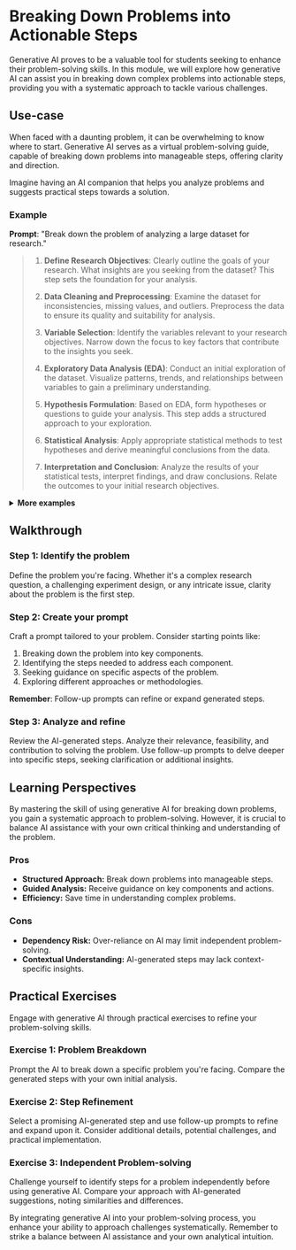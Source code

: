 # Breaking Down Problems into Actionable Steps

Generative AI proves to be a valuable tool for students seeking to enhance their problem-solving skills. In this module, we will explore how generative AI can assist you in breaking down complex problems into actionable steps, providing you with a systematic approach to tackle various challenges.

## Use-case
When faced with a daunting problem, it can be overwhelming to know where to start. Generative AI serves as a virtual problem-solving guide, capable of breaking down problems into manageable steps, offering clarity and direction.

Imagine having an AI companion that helps you analyze problems and suggests practical steps towards a solution.

### Example

  **Prompt**: "Break down the problem of analyzing a large dataset for research."

>1. **Define Research Objectives**: Clearly outline the goals of your research. What insights are you seeking from the dataset? This step sets the foundation for your analysis.
>
>2. **Data Cleaning and Preprocessing**: Examine the dataset for inconsistencies, missing values, and outliers. Preprocess the data to ensure its quality and suitability for analysis.
>
>3. **Variable Selection**: Identify the variables relevant to your research objectives. Narrow down the focus to key factors that contribute to the insights you seek.
>
>4. **Exploratory Data Analysis (EDA)**: Conduct an initial exploration of the dataset. Visualize patterns, trends, and relationships between variables to gain a preliminary understanding.
>
>5. **Hypothesis Formulation**: Based on EDA, form hypotheses or questions to guide your analysis. This step adds a structured approach to your exploration.
>
>6. **Statistical Analysis**: Apply appropriate statistical methods to test hypotheses and derive meaningful conclusions from the data.
>
>7. **Interpretation and Conclusion**: Analyze the results of your statistical tests, interpret findings, and draw conclusions. Relate the outcomes to your initial research objectives.

<details>
  <summary><b>More examples</b></summary>

**Prompt:** "Break down the problem of designing a scientific experiment."

>1. **Define Research Question**: Clearly articulate the question your experiment aims to answer. This provides a clear focus for your design.
>
>2. **Research Design**: Select an appropriate experimental design. Consider factors such as control groups, variables, and sample size to ensure the validity of your results.
>
>3. **Variable Manipulation**: Identify the variables you will manipulate and control in your experiment. This step ensures you can isolate the effects of specific factors.
>
>4. **Data Collection Methods**: Choose the methods for collecting data. This could involve surveys, observations, measurements, or a combination, depending on your research design.
>
>5. **Data Analysis Plan**: Outline how you will analyze the collected data. Specify statistical tests or analytical approaches that align with your research question.
>
>6. **Ethical Considerations**: Address ethical considerations related to your experiment. Ensure the well-being and informed consent of participants.
>
>7. **Results Presentation**: Determine how you will present your experiment's results. Consider visuals, tables, and clear explanations to convey findings effectively.

**Follow-up prompt:** "Can you provide an example of defining research objectives for a data analysis project?"

>Sure, let's say your overall research objective is to understand factors influencing customer satisfaction in an e-commerce platform. Specific objectives could include identifying the impact of delivery times, product variety, and customer support responsiveness on satisfaction levels.

**Follow-up prompt:** "How can the AI assist in selecting an appropriate experimental design?"

>The AI can provide insights into different experimental designs based on the nature of your research question. It can suggest designs such as randomized controlled trials, factorial designs, or quasi-experimental designs, considering factors like causality and practicality.

**Follow-up prompt:** "Explain the concept of causality to me as if I were a child."

>Imagine you have two toy cars, and you want to find out if pushing one car makes the other move. If every time you push the first car, the second one moves, you can say there's a "cause and effect" relationship between pushing the first car (cause) and the second one moving (effect). Causality is like figuring out if one thing makes another thing happen.

</details>

## Walkthrough

### Step 1: Identify the problem

Define the problem you're facing. Whether it's a complex research question, a challenging experiment design, or any intricate issue, clarity about the problem is the first step.

### Step 2: Create your prompt

Craft a prompt tailored to your problem. Consider starting points like:
1. Breaking down the problem into key components.
1. Identifying the steps needed to address each component.
1. Seeking guidance on specific aspects of the problem.
1. Exploring different approaches or methodologies.

**Remember**: Follow-up prompts can refine or expand generated steps.

### Step 3: Analyze and refine

Review the AI-generated steps. Analyze their relevance, feasibility, and contribution to solving the problem. Use follow-up prompts to delve deeper into specific steps, seeking clarification or additional insights.

## Learning Perspectives
By mastering the skill of using generative AI for breaking down problems, you gain a systematic approach to problem-solving. However, it is crucial to balance AI assistance with your own critical thinking and understanding of the problem.

### Pros
- **Structured Approach:** Break down problems into manageable steps.
- **Guided Analysis:** Receive guidance on key components and actions.
- **Efficiency:** Save time in understanding complex problems.

### Cons
- **Dependency Risk:** Over-reliance on AI may limit independent problem-solving.
- **Contextual Understanding:** AI-generated steps may lack context-specific insights.

## Practical Exercises
Engage with generative AI through practical exercises to refine your problem-solving skills.

### Exercise 1: Problem Breakdown
Prompt the AI to break down a specific problem you're facing. Compare the generated steps with your own initial analysis.

### Exercise 2: Step Refinement
Select a promising AI-generated step and use follow-up prompts to refine and expand upon it. Consider additional details, potential challenges, and practical implementation.

### Exercise 3: Independent Problem-solving
Challenge yourself to identify steps for a problem independently before using generative AI. Compare your approach with AI-generated suggestions, noting similarities and differences.

By integrating generative AI into your problem-solving process, you enhance your ability to approach challenges systematically. Remember to strike a balance between AI assistance and your own analytical intuition.
